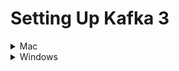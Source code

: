 # Setting Up Kafka 3

<details><summary>Mac</summary>
<p>

- Make sure you are navigated inside the bin directory.

## Start Zookeeper and Kafka Broker

-   Start up the Zookeeper.

```
./zookeeper-server-start.sh ../config/zookeeper.properties
```

- Add the below properties in the server.properties

```
listeners=PLAINTEXT://localhost:9092
auto.create.topics.enable=false
```

-   Start up the Kafka Broker

```
./kafka-server-start.sh ../config/server.properties
```

## How to create a topic ?

```
./kafka-topics.sh --create --topic test-topic --replication-factor 1 --partitions 4 --bootstrap-server localhost:9092
```

## How to instantiate a Console Producer?

### Without Key

```
./kafka-console-producer.sh --broker-list localhost:9092 --topic test-topic
```

### With Key

```
./kafka-console-producer.sh --broker-list localhost:9092 --topic test-topic --property "key.separator=-" --property "parse.key=true"
```

## How to instantiate a Console Consumer?

### Without Key

```
./kafka-console-consumer.sh --bootstrap-server localhost:9092 --topic test-topic --from-beginning
```

### With Key

```
./kafka-console-consumer.sh --bootstrap-server localhost:9092 --topic test-topic --from-beginning -property "key.separator= - " --property "print.key=true"
```

### With Consumer Group

```
./kafka-console-consumer.sh --bootstrap-server localhost:9092 --topic test-topic --group <group-name>
```

### Consume messages With Kafka Headers

```
./kafka-console-consumer.sh --bootstrap-server localhost:9092 --topic library-events.DLT --from-beginning --property print.headers=true --property print.timestamp=true
```

</p>

</details>

<details><summary>Windows</summary>
<p>

- Make sure you are inside the **bin/windows** directory.

## Start Zookeeper and Kafka Broker

-   Start up the Zookeeper.

```
zookeeper-server-start.bat ..\..\config\zookeeper.properties
```

-   Start up the Kafka Broker.

```
kafka-server-start.bat ..\..\config\server.properties
```




</details>
